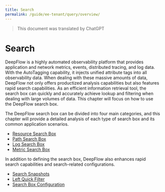 ```yaml
---
title: Search
permalink: /guide/ee-tenant/query/overview/
---
```


> This document was translated by ChatGPT

# Search

DeepFlow is a highly automated observability platform that provides application and network metrics, events, distributed tracing, and log data. With the AutoTagging capability, it injects unified attribute tags into all observability data. When dealing with these massive amounts of data, DeepFlow not only offers productized analysis capabilities but also features rapid search capabilities. As an efficient information retrieval tool, the search box can quickly and accurately achieve lookup and filtering when dealing with large volumes of data. This chapter will focus on how to use the DeepFlow search box.

The DeepFlow search box can be divided into four main categories, and this chapter will provide a detailed analysis of each type of search box and its common application scenarios.

- [Resource Search Box](./service-search/)
- [Path Search Box](./path-search/)
- [Log Search Box](./log-search/)
- [Metric Search Box](./metric-search/)

In addition to defining the search box, DeepFlow also enhances rapid search capabilities and search-related configurations.

- [Search Snapshots](./history/)
- [Left Quick Filter](./left-quick-filter/)
- [Search Box Configuration](../configuration/settings/)